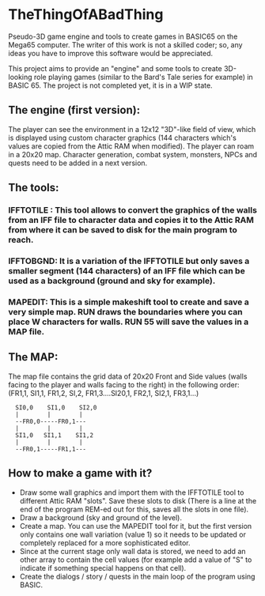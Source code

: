 # TheThingOfABadThing
Pseudo-3D game engine and tools to create games in BASIC65 on the Mega65 computer.
The writer of this work is not a skilled coder; so, any ideas you have to improve this software would be appreciated.

This project aims to provide an "engine" and some tools to create 3D-looking role playing games (similar to the Bard's Tale series for example) in BASIC 65.
The project is not completed yet, it is in a WIP state.

## The engine (first version):
  The player can see the environment in a 12x12 "3D"-like field of view, which is displayed using custom character graphics (144 characters which's values are copied from the Attic RAM when modified).
  The player can roam in a 20x20 map.
  Character generation, combat system, monsters, NPCs and quests need to be added in a next version.

## The tools:
  ### IFFTOTILE : This tool allows to convert the graphics of the walls from an IFF file to character data and copies it to the Attic RAM from where it can be saved to disk for the main program to reach.
  ### IFFTOBGND: It is a variation of the IFFTOTILE but only saves a smaller segment (144 characters) of an IFF file which can be used as a background (ground and sky for example).
  ### MAPEDIT: This is a simple makeshift tool to create and save a very simple map. RUN draws the boundaries where you can place W characters for walls. RUN 55 will save the values in a MAP file.

## The MAP:
  The map file contains the grid data of 20x20 Front and Side values (walls facing to the player and walls facing to the right) in the following order: (FR1,1, SI1,1, FR1,2, SI,2, FR1,3....SI20,1, FR2,1, SI2,1, FR3,1...)

      SI0,0    SI1,0    SI2,0
      |        |        |
      --FR0,0-----FR0,1---
      |        |        |
      SI1,0   SI1,1    SI1,2
      |        |        |
      --FR0,1-----FR1,1---

## How to make a game with it?
  - Draw some wall graphics and import them with the IFFTOTILE tool to different Attic RAM "slots". Save these slots to disk (There is a line at the end of the program REM-ed out for this, saves all the slots in one file).
  - Draw a background (sky and ground of the level).
  - Create a map. You can use the MAPEDIT tool for it, but the first version only contains one wall variation (value 1) so it needs to be updated or completely replaced for a more sophisticated editor.
  - Since at the current stage only wall data is stored, we need to add an other array to contain the cell values (for example add a value of "S" to indicate if something special happens on that cell).
  - Create the dialogs / story / quests in the main loop of the program using BASIC.
